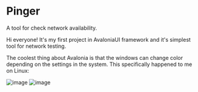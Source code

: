 # Pinger
A tool for check network availability.

Hi everyone! It's my first project in AvaloniaUI framework and it's simplest tool for network testing.

The coolest thing about Avalonia is that the windows can change color depending on the settings in the system. This specifically happened to me on Linux:

![image](https://github.com/SignalMQ/Pinger/assets/77734001/2a45a203-8d80-482a-bb0d-8b0aa77d6038)
![image](https://github.com/SignalMQ/Pinger/assets/77734001/ec3f0200-b0bb-4961-925e-d5c5bde6e55b)
